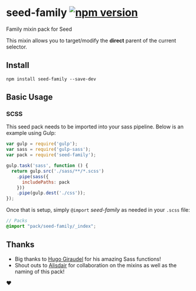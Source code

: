 # seed-family [![npm version](https://badge.fury.io/js/seed-family.svg)](https://badge.fury.io/js/seed-family)

Family mixin pack for Seed

This mixin allows you to target/modify the **direct** parent of the current selector.

## Install
```
npm install seed-family --save-dev
```


## Basic Usage

### SCSS
This seed pack needs to be imported into your sass pipeline. Below is an example using Gulp:


```javascript
var gulp = require('gulp');
var sass = require('gulp-sass');
var pack = require('seed-family');

gulp.task('sass', function () {
  return gulp.src('./sass/**/*.scss')
    .pipe(sass({
      includePaths: pack
    }))
    .pipe(gulp.dest('./css'));
});
```

Once that is setup, simply `@import` *seed-family* as needed in your `.scss` file:

```scss
// Packs
@import "pack/seed-family/_index";
```

## Thanks

* Big thanks to [Hugo Giraudel](http://hugogiraudel.com/) for his amazing Sass functions!
* Shout outs to [Alisdair](http://alisdair.mcdiarmid.org/) for collaboration on the mixins as well as the naming of this pack!

:heart:
